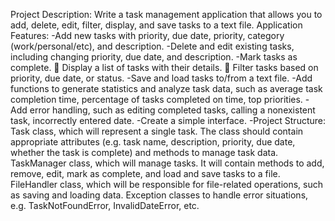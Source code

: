 Project Description: 
Write a task management application that allows you to add, delete, edit, filter, display, and save tasks to a text file. 
Application Features:
-Add new tasks with priority, due date, priority, category (work/personal/etc), and description.
-Delete and edit existing tasks, including changing priority, due date, and description.
-Mark tasks as complete.  Display a list of tasks with their details.  Filter tasks based on priority, due date, or status.
-Save and load tasks to/from a text file.
-Add functions to generate statistics and analyze task data, such as average task completion time, percentage of tasks completed on time, top priorities. 
-Add error handling, such as editing completed tasks, calling a nonexistent task, incorrectly entered date. 
-Create a simple interface. 
-Project Structure: Task class, which will represent a single task. The class should contain appropriate attributes (e.g. task name, description, priority, due date, whether the task is complete) and methods to manage task data. TaskManager class, which will manage tasks. It will contain methods to add, remove, edit, mark as complete, and load and save tasks to a file. FileHandler class, which will be responsible for file-related operations, such as saving and loading data. Exception classes to handle error situations, e.g. TaskNotFoundError, InvalidDateError, etc.
